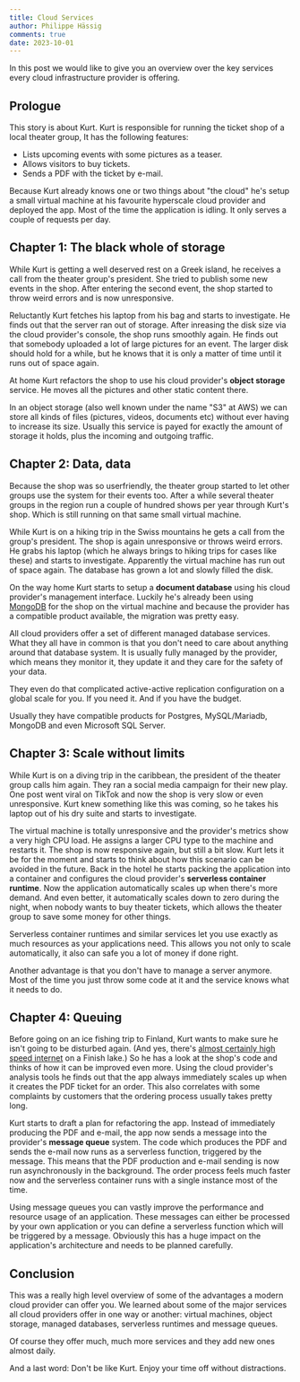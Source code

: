 ```yaml
---
title: Cloud Services
author: Philippe Hässig
comments: true
date: 2023-10-01
---
```


In this post we would like to give you an overview over the key services every cloud infrastructure provider is offering.

<!--more-->

## Prologue

This story is about Kurt. Kurt is responsible for running the ticket shop of a local theater group, It has the following features:

* Lists upcoming events with some pictures as a teaser.
* Allows visitors to buy tickets.
* Sends a PDF with the ticket by e-mail.

Because Kurt already knows one or two things about "the cloud" he's setup a small virtual machine at his favourite hyperscale cloud provider and deployed the app. Most of the time the application is idling. It only serves a couple of requests per day.

## Chapter 1: The black whole of storage

While Kurt is getting a well deserved rest on a Greek island, he receives a call from the theater group's president. She tried to publish some new events in the shop. After entering the second event, the shop started to throw weird errors and is now unresponsive.

Reluctantly Kurt fetches his laptop from his bag and starts to investigate. He finds out that the server ran out of storage. After inreasing the disk size via the cloud provider's console, the shop runs smoothly again. He finds out that somebody uploaded a lot of large pictures for an event. The larger disk should hold for a while, but he knows that it is only a matter of time until it runs out of space again.

At home Kurt refactors the shop to use his cloud provider's **object storage** service. He moves all the pictures and other static content there.

In an object storage (also well known under the name "S3" at AWS) we can store all kinds of files (pictures, videos, documents etc) without ever having to increase its size. Usually this service is payed for exactly the amount of storage it holds, plus the incoming and outgoing traffic.

## Chapter 2: Data, data

Because the shop was so userfriendly, the theater group started to let other groups use the system for their events too. After a while several theater groups in the region run a couple of hundred shows per year through Kurt's shop. Which is still running on that same small virtual machine.

While Kurt is on a hiking trip in the Swiss mountains he gets a call from the group's president. The shop is again unresponsive or throws weird errors. He grabs his laptop (which he always brings to hiking trips for cases like these) and starts to investigate. Apparently the virtual machine has run out of space again. The database has grown a lot and slowly filled the disk.

On the way home Kurt starts to setup a **document database** using his cloud provider's management interface. Luckily he's already been using [MongoDB](https://www.mongodb.com/) for the shop on the virtual machine and because the provider has a compatible product available, the migration was pretty easy.

All cloud providers offer a set of different managed database services. What they all have in common is that you don't need to care about anything around that database system. It is usually fully managed by the provider, which means they monitor it, they update it and they care for the safety of your data.

They even do that complicated active-active replication configuration on a global scale for you. If you need it. And if you have the budget.

Usually they have compatible products for Postgres, MySQL/Mariadb, MongoDB and even Microsoft SQL Server.

## Chapter 3: Scale without limits

While Kurt is on a diving trip in the caribbean, the president of the theater group calls him again. They ran a social media campaign for their new play. One post went viral on TikTok and now the shop is very slow or even unresponsive. Kurt knew something like this was coming, so he takes his laptop out of his dry suite and starts to investigate.

The virtual machine is totally unresponsive and the provider's metrics show a very high CPU load. He assigns a larger CPU type to the machine and restarts it. The shop is now responsive again, but still a bit slow. Kurt lets it be for the moment and starts to think about how this scenario can be avoided in the future. Back in the hotel he starts packing the application into a container and configures the cloud provider's **serverless container runtime**. Now the application automatically scales up when there's more demand. And even better, it automatically scales down to zero during the night, when nobody wants to buy theater tickets, which allows the theater group to save some money for other things.

Serverless container runtimes and similar services let you use exactly as much resources as your applications need. This allows you not only to scale automatically, it also can safe you a lot of money if done right.

Another advantage is that you don't have to manage a server anymore. Most of the time you just throw some code at it and the service knows what it needs to do.

## Chapter 4: Queuing

Before going on an ice fishing trip to Finland, Kurt wants to make sure he isn't going to be disturbed again. (And yes, there's [almost certainly high speed internet](https://www.telia.fi/asiakastuki/kuuluvuuskartta) on a Finish lake.) So he has a look at the shop's code and thinks of how it can be improved even more. Using the cloud provider's analysis tools he finds out that the app always immediately scales up when it creates the PDF ticket for an order. This also correlates with some complaints by customers that the ordering process usually takes pretty long.

Kurt starts to draft a plan for refactoring the app. Instead of immediately producing the PDF and e-mail, the app now sends a message into the provider's **message queue** system. The code which produces the PDF and sends the e-mail now runs as a serverless function, triggered by the message. This means that the PDF production and e-mail sending is now run asynchronously in the background. The order process feels much faster now and the serverless container runs with a single instance most of the time.

Using message queues you can vastly improve the performance and resource usage of an application. These messages can either be processed by your own application or you can define a serverless function which will be triggered by a message. Obviously this has a huge impact on the application's architecture and needs to be planned carefully.

## Conclusion

This was a really high level overview of some of the advantages a modern cloud provider can offer you. We learned about some of the major services all cloud providers offer in one way or another: virtual machines, object storage, managed databases, serverless runtimes and message queues.

Of course they offer much, much more services and they add new ones almost daily.

And a last word: Don't be like Kurt. Enjoy your time off without distractions.

